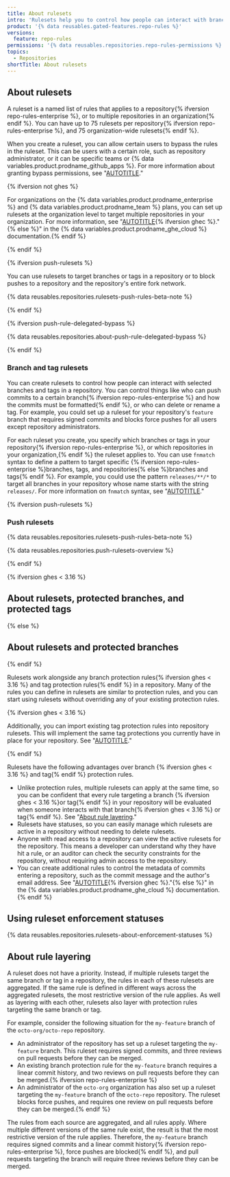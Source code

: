 ```yaml
---
title: About rulesets
intro: 'Rulesets help you to control how people can interact with branches and tags in a repository.'
product: '{% data reusables.gated-features.repo-rules %}'
versions:
  feature: repo-rules
permissions: '{% data reusables.repositories.repo-rules-permissions %}'
topics:
  - Repositories
shortTitle: About rulesets
---
```


## About rulesets

A ruleset is a named list of rules that applies to a repository{% ifversion repo-rules-enterprise %}, or to multiple repositories in an organization{% endif %}. You can have up to 75 rulesets per repository{% ifversion repo-rules-enterprise %}, and 75 organization-wide rulesets{% endif %}.

When you create a ruleset, you can allow certain users to bypass the rules in the ruleset. This can be users with a certain role, such as repository administrator, or it can be specific teams or {% data variables.product.prodname_github_apps %}. For more information about granting bypass permissions, see "[AUTOTITLE](/repositories/configuring-branches-and-merges-in-your-repository/managing-rulesets/creating-rulesets-for-a-repository#granting-bypass-permissions-for-your-ruleset)."

{% ifversion not ghes %}

For organizations on the {% data variables.product.prodname_enterprise %} and {% data variables.product.prodname_team %} plans, you can set up rulesets at the organization level to target multiple repositories in your organization. For more information, see "[AUTOTITLE](/organizations/managing-organization-settings/managing-rulesets-for-repositories-in-your-organization){% ifversion ghec %}."{% else %}" in the {% data variables.product.prodname_ghe_cloud %} documentation.{% endif %}

{% endif %}

{% ifversion push-rulesets %}

You can use rulesets to target branches or tags in a repository or to block pushes to a repository and the repository's entire fork network.

{% data reusables.repositories.rulesets-push-rules-beta-note %}

{% endif %}

{% ifversion push-rule-delegated-bypass %}

{% data reusables.repositories.about-push-rule-delegated-bypass %}

{% endif %}

### Branch and tag rulesets

You can create rulesets to control how people can interact with selected branches and tags in a repository. You can control things like who can push commits to a certain branch{% ifversion repo-rules-enterprise %} and how the commits must be formatted{% endif %}, or who can delete or rename a tag. For example, you could set up a ruleset for your repository's `feature` branch that requires signed commits and blocks force pushes for all users except repository administrators.

For each ruleset you create, you specify which branches or tags in your repository{% ifversion repo-rules-enterprise %}, or which repositories in your organization,{% endif %} the ruleset applies to. You can use `fnmatch` syntax to define a pattern to target specific {% ifversion repo-rules-enterprise %}branches, tags, and repositories{% else %}branches and tags{% endif %}. For example, you could use the pattern `releases/**/*` to target all branches in your repository whose name starts with the string `releases/`. For more information on `fnmatch` syntax, see "[AUTOTITLE](/repositories/configuring-branches-and-merges-in-your-repository/managing-rulesets/creating-rulesets-for-a-repository#using-fnmatch-syntax)."

{% ifversion push-rulesets %}

### Push rulesets

{% data reusables.repositories.rulesets-push-rules-beta-note %}

{% data reusables.repositories.push-rulesets-overview %}

{% endif %}

{% ifversion ghes < 3.16 %}

## About rulesets, protected branches, and protected tags

{% else %}

## About rulesets and protected branches

{% endif %}

Rulesets work alongside any branch protection rules{% ifversion ghes < 3.16 %} and tag protection rules{% endif %} in a repository. Many of the rules you can define in rulesets are similar to protection rules, and you can start using rulesets without overriding any of your existing protection rules.

{% ifversion ghes < 3.16 %}

Additionally, you can import existing tag protection rules into repository rulesets. This will implement the same tag protections you currently have in place for your repository. See "[AUTOTITLE](/repositories/managing-your-repositorys-settings-and-features/managing-repository-settings/configuring-tag-protection-rules#about-importing-tag-protection-rules-to-repository-rulesets)."

{% endif %}

Rulesets have the following advantages over branch {% ifversion ghes < 3.16 %}
and tag{% endif %} protection rules.

* Unlike protection rules, multiple rulesets can apply at the same time, so you can be confident that every rule targeting a branch {% ifversion ghes < 3.16 %}or tag{% endif %} in your repository will be evaluated when someone interacts with that branch{% ifversion ghes < 3.16 %} or tag{% endif %}. See "[About rule layering](#about-rule-layering)."
* Rulesets have statuses, so you can easily manage which rulesets are active in a repository without needing to delete rulesets.
* Anyone with read access to a repository can view the active rulesets for the repository. This means a developer can understand why they have hit a rule, or an auditor can check the security constraints for the repository, without requiring admin access to the repository.
* You can create additional rules to control the metadata of commits entering a repository, such as the commit message and the author's email address. See "[AUTOTITLE](/repositories/configuring-branches-and-merges-in-your-repository/managing-rulesets/available-rules-for-rulesets#metadata-restrictions){% ifversion ghec %}."{% else %}" in the {% data variables.product.prodname_ghe_cloud %} documentation.{% endif %}

## Using ruleset enforcement statuses

{% data reusables.repositories.rulesets-about-enforcement-statuses %}

## About rule layering

A ruleset does not have a priority. Instead, if multiple rulesets target the same branch or tag in a repository, the rules in each of these rulesets are aggregated. If the same rule is defined in different ways across the aggregated rulesets, the most restrictive version of the rule applies. As well as layering with each other, rulesets also layer with protection rules targeting the same branch or tag.

For example, consider the following situation for the `my-feature` branch of the `octo-org/octo-repo` repository.

* An administrator of the repository has set up a ruleset targeting the `my-feature` branch. This ruleset requires signed commits, and three reviews on pull requests before they can be merged.
* An existing branch protection rule for the `my-feature` branch requires a linear commit history, and two reviews on pull requests before they can be merged.{% ifversion repo-rules-enterprise %}
* An administrator of the `octo-org` organization has also set up a ruleset targeting the `my-feature` branch of the `octo-repo` repository. The ruleset blocks force pushes, and requires one review on pull requests before they can be merged.{% endif %}

The rules from each source are aggregated, and all rules apply. Where multiple different versions of the same rule exist, the result is that the most restrictive version of the rule applies. Therefore, the `my-feature` branch requires signed commits and a linear commit history{% ifversion repo-rules-enterprise %}, force pushes are blocked{% endif %}, and pull requests targeting the branch will require three reviews before they can be merged.
